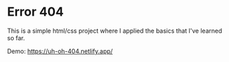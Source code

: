 # Error 404

This is a simple html/css project where I applied the basics that I've learned so far. 

Demo: https://uh-oh-404.netlify.app/
